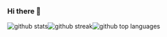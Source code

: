 ### Hi there 👋

<div class="grid min-h-screen place-items-center px-4 text-center" id="headlessui-dialog-panel-:r1n:"><div class="w-full max-w-md transform p-6 opacity-100 scale-100"><div class="flex w-full flex-col items-center"><img class="output" src="https://github-readme-stats.vercel.app/api?username=leandroebner&amp;theme=dark&amp;show_icons=true&amp;hide_border=false&amp;count_private=true" alt="github stats"><img class="output" src="https://github-readme-streak-stats.herokuapp.com/?user=leandroebner&amp;theme=dark&amp;hide_border=false" alt="github streak"><img class="output" src="https://github-readme-stats.vercel.app/api/top-langs/?username=leandroebner&amp;theme=dark&amp;show_icons=true&amp;hide_border=false&amp;layout=compact" alt="github top languages"></div></div></div>

<!--
**leandroebner/leandroebner** is a ✨ _special_ ✨ repository because its `README.md` (this file) appears on your GitHub profile.

Here are some ideas to get you started:

- 🔭 I’m currently working on ...
- 🌱 I’m currently learning ...
- 👯 I’m looking to collaborate on ...
- 🤔 I’m looking for help with ...
- 💬 Ask me about ...
- 📫 How to reach me: ...
- 😄 Pronouns: ...
- ⚡ Fun fact: ...
-->
